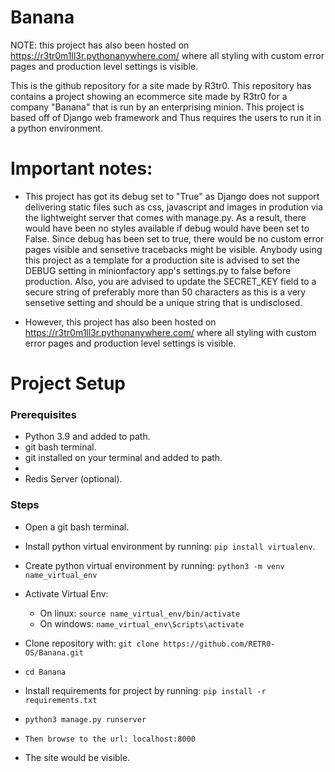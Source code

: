 # Banana
NOTE: this project has also been hosted on https://r3tr0m1ll3r.pythonanywhere.com/ where all styling with custom error pages and production level settings is visible.

This is the github repository for a site made by R3tr0. This repository has contains a project showing an ecommerce site made by R3tr0 for a company "Banana" that is run by an enterprising minion. This project is based off of Django web framework and Thus requires the users to run it in a python environment.

# Important notes:

- This project has got its debug set to "True" as Django does not support delivering static files such as css, javascript and images in prodution via the lightweight server that comes with manage.py. As a result, there would have been no styles available if debug would have been set to False. Since debug has been set to true, there would be no custom error pages visible and sensetive tracebacks might be visible. Anybody using this project as a template for a production site is advised to set the DEBUG setting in minionfactory app's settings.py to false before production. Also, you are advised to update the SECRET_KEY field to a secure string of preferably more than 50 characters as this is a very sensetive setting and should be a unique string that is undisclosed.

- However, this project has also been hosted on https://r3tr0m1ll3r.pythonanywhere.com/ where all styling with custom error pages and production level settings is visible.

# Project Setup
### Prerequisites
  - Python 3.9 and added to path.</li>
  - git bash terminal.</li>
  - git installed on your terminal and added to path.<li>
  - Redis Server (optional). </li>
  
### Steps
- Open a git bash terminal.

- Install python virtual environment by running: `pip install virtualenv`. 

- Create python virtual environment by running: `python3 -m venv name_virtual_env`

- Activate Virtual Env:
  - On linux: `source name_virtual_env/bin/activate`
  - On windows: `name_virtual_env\Scripts\activate`

- Clone repository with: `git clone https://github.com/RETR0-OS/Banana.git`

- `cd Banana`

- Install requirements for project by running: `pip install -r requirements.txt`

- `python3 manage.py runserver`

- `Then browse to the url: localhost:8000`

- The site would be visible.

